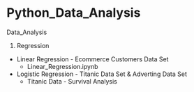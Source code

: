 # Python_Data_Analysis
Data_Analysis

1. Regression
  * Linear Regression - Ecommerce Customers Data Set
     - Linear_Regression.ipynb
  * Logistic Regression - Titanic Data Set & Adverting Data Set
     - Titanic Data - Survival Analysis 
